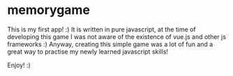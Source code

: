 # memorygame
This is my first app! :)
It is written in pure javascript, at the time of developing this game I was not aware of the existence of vue.js and other js frameworks :)
Anyway, creating this simple game was a lot of fun and a great way to practise my newly learned javascript skills!

Enjoy! :)
